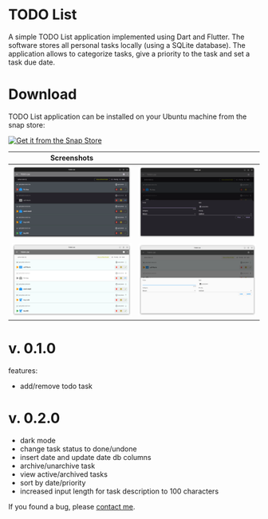 # TODO List

A simple TODO List application implemented using Dart and Flutter. The software stores all personal tasks locally (using a SQLite database). The application allows to categorize tasks, give a priority to the task and set a task due date.

# Download

TODO List application can be installed on your Ubuntu machine from the snap store:

[![Get it from the Snap Store](https://snapcraft.io/static/images/badges/en/snap-store-black.svg)](https://snapcraft.io/todolistapp)

|                 Screenshots                 |                                             |
| :-----------------------------------------: | :-----------------------------------------: |
| <img src="screenshots/s1.png" width="250"/> | <img src="screenshots/s2.png" width="250"/> |
| <img src="screenshots/s3.png" width="250"/> | <img src="screenshots/s4.png" width="250"/> |

# v. 0.1.0

features:

- add/remove todo task

# v. 0.2.0

- dark mode
- change task status to done/undone
- insert date and update date db columns
- archive/unarchive task
- view active/archived tasks
- sort by date/priority
- increased input length for task description to 100 characters

If you found a bug, please [contact me](http://andre-i.eu/#contactme).
